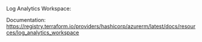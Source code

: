 Log Analytics Workspace:


Documentation: 
    https://registry.terraform.io/providers/hashicorp/azurerm/latest/docs/resources/log_analytics_workspace

